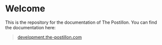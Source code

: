 # Welcome

This is the repository for the documentation of The Postillon. You can find the documentation here:  

> [development.the-postillon.com](https://development.the-postillon.com)
